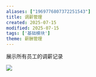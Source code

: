 ```yaml
---
aliases: ["1969776807372251543"]
title: 调薪管理
created: 2025-07-15
modified: 2025-07-15
tags: ['基础模块']
theme: 薪酬管理
---
```


展示所有员工的调薪记录

![](https://myhelpdoc.oss-cn-heyuan.aliyuncs.com/mdimages/84463bb79439d275e75d15274fb23898.jpg)